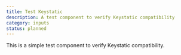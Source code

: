 ```yaml
---
title: Test Keystatic
description: A test component to verify Keystatic compatibility
category: inputs
status: planned
---
```


This is a simple test component to verify Keystatic compatibility. 